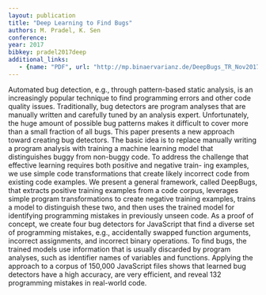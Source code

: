 ```yaml
---
layout: publication
title: "Deep Learning to Find Bugs"
authors: M. Pradel, K. Sen
conference: 
year: 2017
bibkey: pradel2017deep
additional_links:
   - {name: "PDF", url: "http://mp.binaervarianz.de/DeepBugs_TR_Nov2017.pdf"}
---
```

Automated bug detection, e.g., through pattern-based static
analysis, is an increasingly popular technique to find programming errors and other code quality issues. Traditionally,
bug detectors are program analyses that are manually written and carefully tuned by an analysis expert. Unfortunately,
the huge amount of possible bug patterns makes it difficult
to cover more than a small fraction of all bugs. This paper
presents a new approach toward creating bug detectors. The
basic idea is to replace manually writing a program analysis
with training a machine learning model that distinguishes
buggy from non-buggy code. To address the challenge that
effective learning requires both positive and negative train-
ing examples, we use simple code transformations that create likely incorrect code from existing code examples. We
present a general framework, called DeepBugs, that extracts
positive training examples from a code corpus, leverages
simple program transformations to create negative training
examples, trains a model to distinguish these two, and then
uses the trained model for identifying programming mistakes in previously unseen code. As a proof of concept, we
create four bug detectors for JavaScript that find a diverse set
of programming mistakes, e.g., accidentally swapped function arguments, incorrect assignments, and incorrect binary
operations. To find bugs, the trained models use information
that is usually discarded by program analyses, such as identifier names of variables and functions. Applying the approach
to a corpus of 150,000 JavaScript files shows that learned bug
detectors have a high accuracy, are very efficient, and reveal
132 programming mistakes in real-world code.

